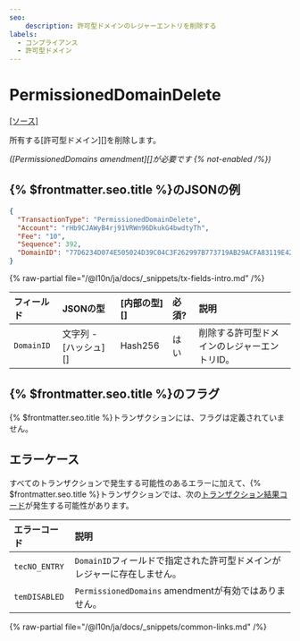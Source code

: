 ```yaml
---
seo:
    description: 許可型ドメインのレジャーエントリを削除する
labels:
  - コンプライアンス
  - 許可型ドメイン
---
```

# PermissionedDomainDelete
[[ソース]](https://github.com/XRPLF/rippled/blob/master/src/xrpld/app/tx/detail/PermissionedDomainDelete.cpp "ソース")

所有する[許可型ドメイン][]を削除します。

_([PermissionedDomains amendment][]が必要です {% not-enabled /%})_

## {% $frontmatter.seo.title %}のJSONの例

```json
{
  "TransactionType": "PermissionedDomainDelete",
  "Account": "rHb9CJAWyB4rj91VRWn96DkukG4bwdtyTh",
  "Fee": "10",
  "Sequence": 392,
  "DomainID": "77D6234D074E505024D39C04C3F262997B773719AB29ACFA83119E4210328776"
}
```

<!-- TODO: {% tx-example txid="TODO" /%} -->

{% raw-partial file="/@l10n/ja/docs/_snippets/tx-fields-intro.md" /%}

| フィールド | JSONの型              | [内部の型][] | 必須? | 説明 |
|:-----------|:----------------------|:-------------|:------|:-----|
| `DomainID` | 文字列 - [ハッシュ][] | Hash256      | はい  | 削除する許可型ドメインのレジャーエントリID。 |

## {% $frontmatter.seo.title %}のフラグ

{% $frontmatter.seo.title %}トランザクションには、フラグは定義されていません。

## エラーケース

すべてのトランザクションで発生する可能性のあるエラーに加えて、{% $frontmatter.seo.title %}トランザクションでは、次の[トランザクション結果コード](../transaction-results/index.md)が発生する可能性があります。

| エラーコード  | 説明                                  |
|:--------------|:--------------------------------------|
| `tecNO_ENTRY` | `DomainID`フィールドで指定された許可型ドメインがレジャーに存在しません。 |
| `temDISABLED` | `PermissionedDomains` amendmentが有効ではありません。 |

{% raw-partial file="/@l10n/ja/docs/_snippets/common-links.md" /%}

